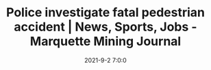 ---
"title": "Police investigate fatal pedestrian accident | News, Sports, Jobs - Marquette Mining Journal"
"date": "2021-9-2 7:0:0"
"feed_name": "GOOGLENEWSMINING"
"feed_website": "https://news.google.com/search?q=mining%2Bincident&hl=en-US&gl=US&ceid=US:en"
"feed_rss": "https://news.google.com/rss/search?q=mining%2Bincident&hl=en-US&gl=US&ceid=US:en"
"link": "https://www.miningjournal.net/news/front-page-news/2021/09/police-investigate-fatal-pedestrian-accident/"
"file": "_posts/2021-1-1-442329cb0e17f2045cb3ede23af99c74329b5b12.md"
"accident": "1"
"drilling": "1"
---